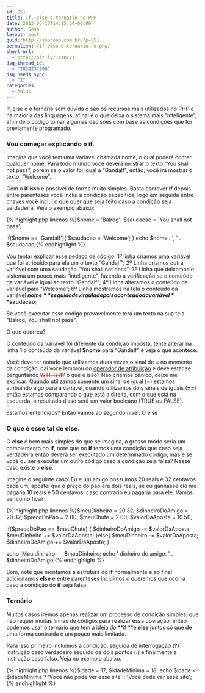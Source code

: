 ```yaml
---
id: 851
title: If, else e ternário no PHP
date: 2013-06-15T14:15:54+00:00
author: Sena
layout: post
guid: http://sounoob.com.br/?p=851
permalink: /if-else-e-ternario-no-php/
short-url:
  - http://bit.ly/141OZyI
dsq_thread_id:
  - "2824237290"
dsq_needs_sync:
  - "1"
categories:
  - Aulas
---
```

If, else e o ternário sem dúvida o são os recursos mais utilizados no PHP e na maioria das linguagens, afinal é o que deixa o sistema mais &#8220;inteligente&#8221;, afim de o código tomar algumas decisões com base as condições que foi previamente programado.<!--more-->


  
<a name="if"></a>

### Vou começar explicando o if.

Imagine que você tem uma variável chamada nome, o qual poderá conter qualquer nome. Para todo mundo você deverá mostrar o texto &#8220;You shall not pass&#8221;, porém se o valor foi igual à &#8220;Gandalf&#8221;, então, você irá mostrar o texto: &#8220;Welcome&#8221;.

Com o **if** isso é possível de forma muito simples. Basta escrever **if** depois entre parenteses você inclui a condição especifica, logo em seguida entre chaves você inclui o que quer que seja feito caso a condição seja verdadeira. Veja o exemplo abaixo:

{% highlight php linenos %}$nome = 'Balrog';
$saudacao = 'You shall not pass';

if($nome == 'Gandalf'){
    $saudacao = 'Welcome';
}
echo $nome . ', ' . $saudacao;{% endhighlight %} 

Vou tentar explicar esse pedaço de código: 1º linha criamos uma variável que foi atribuído para ela um o texto &#8220;Gandalf&#8221;; 2º Linha criamos outra variável com uma saudação &#8220;You shall not pass&#8221;; 3º Linha que deixamos o sistema um pouco mais &#8220;inteligente&#8221;, fazendo a verificação se o conteúdo da variável é igual ao texto &#8220;Gandalf&#8221;; 4º Linha alteramos o conteúdo da variável para &#8220;Welcome&#8221;; 6º Linha mostramos na tela o conteúdo da variável **$nome** seguido de virgula depois o conteúdo da variável **$saudacao**;

Se você executar esse código provavelmente terá um texto na sua tela &#8220;Balrog, You shall not pass&#8221;.

O que ocorreu?
  
O conteúdo da variável foi diferente da condição imposta, tente alterar na linha 1 o conteúdo da variável **$nome** para &#8220;Gandalf&#8221; e veja o que acontece.

Você deve ter notado que utilizamos duas vezes o sinal de = no momento da condição, dai você lembrou do [operador de atribuição](./operadores-de-atribuicao-no-php/ "Operadores de Atribuição no PHP") e deve estar se perguntando <del style="color: #ff0000;" datetime="2013-06-15T16:11:18+00:00">WTF is it?</del> o que é isso? Não criemos pânico, deixe me explicar: Quando utilizamos somente um sinal de igual (=) estamos atribuindo algo para a variável, quando utilizamos dois sinais de iguais (**==**) então estamos comparando o que está a direita, com o que está na esquerda, o resultado disso será um valor booleano (TRUE ou FALSE).

Estamos entendidos? Então vamos ao segundo nivel: O else
  
<a name="else"></a>

### O que é esse tal de else.

O **else** é bem mais simples do que se imagina, a grosso modo seria um complemento do **if**, note que no **if** temos uma condição que caso seja verdadeira então deverá ser executado um determinado código, mas e se você quiser executar um outro código caso a condição seja falsa? Nesse caso existe o **else**.
  
Imagine o seguinte caso: Eu e um amigo possuímos 20 reais e 32 centavos cada um, apostei que o preço do pão era dois reais, se eu ganhasse ele me pagaria 10 reais e 50 centavos, caso contrario eu pagaria para ele. Vamos ver como fica?

{% highlight php linenos %}$meuDinheiro = 20.32;
$dinheiroDoAmigo = 20.32;
$precoDoPao = 2.00;
$meuChute = 2.00;
$valorDaAposta = 10.50;

if($precoDoPao == $meuChute) {
    $dinheiroDoAmigo -= $valorDaAposta;
    $meuDinheiro += $valorDaAposta;
}else{
    $meuDinheiro -= $valorDaAposta;
    $dinheiroDoAmigo += $valorDaAposta;
}

echo 'Meu dinheiro: ' . $meuDinheiro;
echo ' dinheiro do amigo: ' . $dinheiroDoAmigo;{% endhighlight %} 

Bom, note que montamos a estrutura do **if** normalmente e ao final adicionamos **else** e entre parenteses incluímos o queremos que ocorra caso a condição do **if** seja falsa.
  
<a name="ternario"></a>

### Ternário

Muitos casos iremos apenas realizar um processo de condição simples, que não requer muitas linhas de códigos para realizar essa operação, então podemos usar o ternário que tem a ideia do **if **e **else** juntos só que de uma forma contraída e um pouco mais limitada.
  
Para isso primeiro incluímos a condição, seguida de interrogação (**?**) instrução caso verdadeiro seguido de dois pontos (**:**) e finalmente a instrução caso falso. Veja no exemplo abaixo.

{% highlight php linenos %}$idade = 17;
$idadeMinima = 18;
echo $idade < $idadeMinima ? 'Você não pode ver esse site' : 'Você pode ver esse site';{% endhighlight %} 